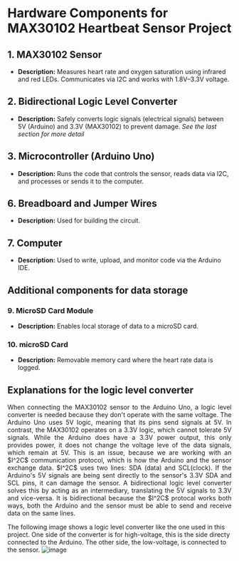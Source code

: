 # Hardware Components for MAX30102 Heartbeat Sensor Project

## 1. MAX30102 Sensor 
- **Description:** Measures heart rate and oxygen saturation using infrared and red LEDs. Communicates via I2C and works with 1.8V–3.3V voltage.

## 2. Bidirectional Logic Level Converter
- **Description:** Safely converts logic signals (electrical signals) between 5V (Arduino) and 3.3V (MAX30102) to prevent damage. *See the last section for more detail*

## 3. Microcontroller (Arduino Uno)
- **Description:** Runs the code that controls the sensor, reads data via I2C, and processes or sends it to the computer.

## 6. Breadboard and Jumper Wires
- **Description:** Used for building the circuit.

## 7. Computer
- **Description:** Used to write, upload, and monitor code via the Arduino IDE. 

## Additional components for data storage
### 9. MicroSD Card Module
- **Description:** Enables local storage of data to a microSD card.

### 10. microSD Card 
- **Description:** Removable memory card where the heart rate data is logged.

## Explanations for the logic level converter
<p align="justify">
When connecting the MAX30102 sensor to the Arduino Uno, a logic level converter is needed because they don't operate with the same voltage. The Arduino Uno uses 5V logic, meaning that its pins send signals at 5V. In contrast, the MAX30102 operates on a 3.3V logic, which cannot tolerate 5V signals. While the Arduino does have a 3.3V power output, this only provides power, it does not change the voltage leve of the data signals, which remain at 5V. This is an issue, because we are working with an $I^2C$ communication protocol, which is how the Arduino and the sensor exchange data. $I^2C$ uses two lines: SDA (data) and SCL(clock). If the Arduino's 5V signals are being sent directly to the sensor's 3.3V SDA and SCL pins, it can damage the sensor. A bidirectional logic level converter solves this by acting as an intermediary, translating the 5V signals to 3.3V and vice-versa. It is bidirectional because the $I^2C$ protocal works both ways, both the Arduino and the sensor must be able to send and receive data on the same lines. 
</p>

The following image shows a logic level converter like the one used in this project. One side of the converter is for high-voltage, this is the side directy connected to the Arduino. The other side, the low-voltage, is connected to the sensor.
![image](https://github.com/user-attachments/assets/4d74c182-f520-446f-8f4f-3591454fbcdd)
